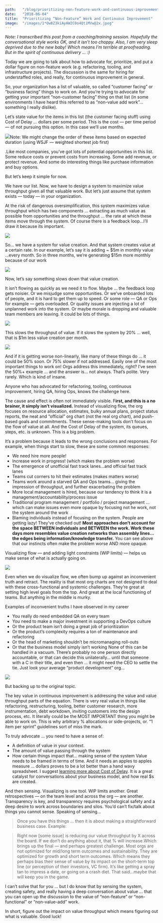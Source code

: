 ```yaml
---
path:	"/blog/prioritizing-non-feature-work-and-continuous-improvement"
date:	"2018-06-04"
title:	"Prioritizing “Non-Feature” Work and Continuous Improvement"
image:	"/images/1*Ow8Z3kiAyAW2C0o4QtiMVw@2x.jpeg"
---
```


*Note: I transcribed this post from a coaching/training session. Hopefully the conversational style works OK, and it isn’t too choppy. Also, I am very sleep deprived due to the new baby! Which means I’m terrible at proofreading. But in the spirit of continuous delivery … :)*

Today we are going to talk about how to advocate for, prioritize, and put a dollar figure on non-feature work (e.g. refactoring, tooling, and infrastructure projects). The discussion is the same for hiring for understaffed roles, and really, for continuous improvement in general.

So, your organization has a list of valuable, so called “customer facing” or “business facing” things to work on. And you’re trying to advocate for getting your important “non-customer facing” thing on that list (in some environments I have heard this referred to as “non-value add work”…something I really dislike).

Let’s state value for the items in this list (the customer facing stuff) using Cost of Delay … dollars per some period. This is the cost — per time period — of not pursuing this option. In this case we’ll use months.

![](/images/1*Ow8Z3kiAyAW2C0o4QtiMVw@2x.jpeg)Note: We might change the order of these items based on expected duration (using WSJF — weighted shortest job first)

.Like most companies, you’ve got lots of potential opportunities in this list. Some reduce costs or prevent costs from increasing. Some add revenue, or protect revenue. And some do interesting things like purchase information and buy options.

But let’s keep it simple for now.

We have our list. Now, we have to design a system to maximize value throughput given all that valuable work. But let’s just assume that system exists — today — in your organization.

At the risk of dangerous oversimplification, this system maximizes value throughput which has two components … extracting as much value as possible from opportunities and the throughput … the rate at which these items move through the system. Of course there is a feedback loop…I’ll draw it because its important.

![](/images/1*3-h1HnRstR7bdyhtT5CVBg@2x.jpeg)

So… we have a system for value creation. And that system creates value at a certain rate. In our example, let’s say it is adding ~ $5m in monthly value …every month. So in three months, we’re generating $15m more monthly because of our work

![](/images/1*4x-tE0zJmSixYIRPqc9-YA@2x.jpeg)

Now, let’s say something slows down that value creation.

It isn’t flowing as quickly as we need it to flow. Maybe … the feedback loop gets noisier. Or we misjudge some opportunities. Or we’ve onboarded lots of people, and it is hard to get them up to speed. Or some role — QA or Ops for example — gets overloaded. Or quality issues are injecting a lot of unplanned work into the system. Or maybe morale is dropping and valuable team members are leaving. It could be lots of things.

![](/images/1*-cA7LSgX9tFW2kbtCfM2UA@2x.jpeg)

This slows the throughput of value. If it slows the system by 20% … well, that is $1m less value creation per month.

![](/images/1*FsGOMv2IaoIvzpnTa_R0ww@2x.jpeg)

And if it is getting worse non-linearly, like many of these things do … it could be 50% soon. Or 75% slower if not addressed. Easily one of the most important things to work on! Orgs address this immediately, right? I’ve seen the 50%+ example … and the answer is… not always. That’s polite. Very rarely. Which is kind of insane.

Anyone who has advocated for refactoring, tooling, continuous improvement, hiring QA, hiring Ops, knows the challenge here.

The cause and effect is often not immediately visible. F**irst, and this is a no brainer, it simply isn’t visualized.** Instead of visualizing flow, the org focuses on resource allocation, estimates, bulky annual plans, project status reports, the neat and “official” org chart (not the real org chart), and push-based goals and commitments. These sense-making tools don’t focus on the flow of value at all. And the Cost of Delay of the system, its queues, steps, etc. is unknown. This is a big problem.

It’s a problem because it leads to the wrong conclusions and responses. For example, when things start to slow, these are some common responses:

* We need hire more people!
* Increase work in progress! (which makes the problem worse)
* The emergence of unofficial fast track lanes…and official fast track lanes
* Teams cut corners to hit their estimates (makes matters worse)
* Teams work around a starved QA and Ops teams… giving the impression of throughput, and further exacerbating the problem
* More local management is hired, because our tendency to think it is a management/accountability/process issue
* Traditional program management / portfolio / project management … which can make issues even more opaque by focusing not he work, not the system around the work
* Blaming individuals instead of focusing on the system. People are getting lazy! They’ve checked out!
**Most approaches don’t account for the space BETWEEN individuals and BETWEEN the work. Work these days more resembles value creation networks than assembly lines…the edges being information/knowledge transfer.** You can see above that our instincts often make the problem worse AND more opaque.

Visualizing flow — and adding light constraints (WIP limits) — helps us make sense of what is actually going on.

![](/images/1*5IsFmlCyu9lnuiUklDsEXw@2x.jpeg)

Even when we do visualize flow, we often bump up against an inconvenient truth and retract. The reality is that most org charts are not designed to deal with these cross-functional and systemic challenges. They’re great at setting high level goals from the top. And great at the local functioning of teams. But anything in the middle is murky.

Examples of inconvenient truths I have observed in my career

* You really do need embedded QA on every team
* You need to make a major investment in supporting a DevOps culture
* Or the product team isn’t doing a great job of prioritization
* Or the product’s complexity requires a ton of maintenance and refactoring
* Or the head of marketing shouldn’t be micromanaging roll-outs
* Or that the business model simply isn’t working
None of this can be handled in a vacuum. There’s probably no one person directly accountable, or that can decide this unilaterally… until that someone with a C in their title, and even then … it might need the CEO to settle the tie. Just look your average “product development” org…

![](/images/1*J8R-ilZU1r3CnBeV5_aHsA@2x.jpeg)

But backing up to the original topic.

The key value in continuous improvement is addressing the value and value throughput parts of the equation. There is very real value in things like refactoring, restructuring, tooling, better customer research, more instrumentation, debt workdown, inviting customers into the design process, etc. It literally could be the MOST IMPORTANT thing you might be able to work on. This is why arbitrary % allocations or side-projects, or. “1 item per sprint” guidelines sort of miss the mark.

To truly advocate … you need to have a sense of:

* A definition of value in your context.
* The amount of value passing through the system
* How certain things impact that… making sense of the system
Value needs to be framed in terms of time. And it needs an apples to apples measure … dollars proves to be a lot better than a hand wavy spreadsheet. I suggest [learning more about Cost of Delay](http://blackswanfarming.com/cost-of-delay/). It is a great catalyst for conversations about your business model, and how real $s are created.

And then sensing. Visualizing is one tool. WIP limits another. Great retrospectives — on the team level and across the org — are another. Transparency is key, and transparency requires psychological safety and a deep desire to work across boundaries and silos. You’d can’t fix/talk about things you cannot sense. Speaking of sensing…


> [](https://twitter.com/albertatrebla/status/1003009050106384384)Once you have this things … then it is about making a straightforward business case. Example:


> Right now [some issue] is reducing our value throughput by X across the board. If we don’t do anything about it, that % will increase.Which brings up the final — and perhaps greatest challenge. Most orgs are not optimized for mid/long term outcomes and sustainability. They are optimized for growth and short term outcomes. Which means they perhaps bias their sense of value by its impact on the short-term top line (or perception of their investors, VC firm). It’s like getting a spray tan to impress a date, or going on a crash diet. That said…maybe that will keep you in the game.

I can’t solve that for you … but I do know that by sensing the system, creating safety, and really having a deep conversation about value … that you can open up the discussion to the value of “non-feature” or “non-functional” or “non-value-add” work.

In short, figure out the impact on value throughput which means figuring out what is valuable. Good luck!


